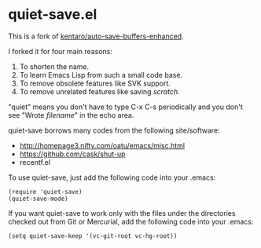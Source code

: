 quiet-save.el
=============

This is a fork of [kentaro/auto-save-buffers-enhanced](https://github.com/kentaro/auto-save-buffers-enhanced).

I forked it for four main reasons:

1. To shorten the name.
2. To learn Emacs Lisp from such a small code base.
3. To remove obsolete features like SVK support.
4. To remove unrelated features like saving *scratch*.

"quiet" means you don't have to type C-x C-s periodically and you
don't see "Wrote *filename*" in the echo area.

quiet-save borrows many codes from the following site/software:

- <http://homepage3.nifty.com/oatu/emacs/misc.html>
- <https://github.com/cask/shut-up>
- recentf.el

To use quiet-save, just add the following code into your .emacs:

```elisp
(require 'quiet-save)
(quiet-save-mode)
```

If you want quiet-save to work only with the files under the
directories checked out from Git or Mercurial, add the following
code into your .emacs:

```elisp
(setq quiet-save-keep '(vc-git-root vc-hg-root))
```
